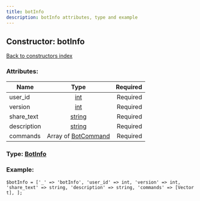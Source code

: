 ```yaml
---
title: botInfo
description: botInfo attributes, type and example
---
```

## Constructor: botInfo  
[Back to constructors index](index.md)



### Attributes:

| Name     |    Type       | Required |
|----------|:-------------:|---------:|
|user\_id|[int](../types/int.md) | Required|
|version|[int](../types/int.md) | Required|
|share\_text|[string](../types/string.md) | Required|
|description|[string](../types/string.md) | Required|
|commands|Array of [BotCommand](../types/BotCommand.md) | Required|



### Type: [BotInfo](../types/BotInfo.md)


### Example:

```
$botInfo = ['_' => 'botInfo', 'user_id' => int, 'version' => int, 'share_text' => string, 'description' => string, 'commands' => [Vector t], ];
```